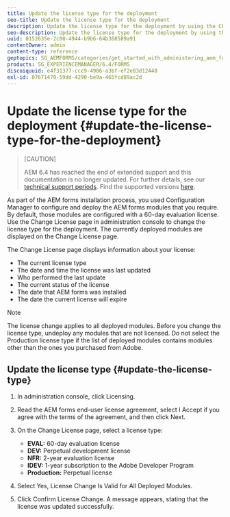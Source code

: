 ```yaml
---
title: Update the license type for the deployment
seo-title: Update the license type for the deployment
description: Update the license type for the deployment by using the Change License page in administration console.
seo-description: Update the license type for the deployment by using the Change License page in administration console.
uuid: 0152635e-2c00-4944-b9b6-64b368589a91
contentOwner: admin
content-type: reference
geptopics: SG_AEMFORMS/categories/get_started_with_administering_aem_forms_on_jee
products: SG_EXPERIENCEMANAGER/6.4/FORMS
discoiquuid: e4f31377-ccc9-4986-a3bf-ef2e83d12448
exl-id: 07671470-59dd-4290-be9a-465fcd89ac2d
---
```

# Update the license type for the deployment {#update-the-license-type-for-the-deployment}

>[CAUTION]
>
>AEM 6.4 has reached the end of extended support and this documentation is no longer updated. For further details, see our [technical support periods](https://helpx.adobe.com/support/programs/eol-matrix.html). Find the supported versions [here](https://experienceleague.adobe.com/docs/).

As part of the AEM forms installation process, you used Configuration Manager to configure and deploy the AEM forms modules that you require. By default, those modules are configured with a 60-day evaluation license. Use the Change License page in administration console to change the license type for the deployment. The currently deployed modules are displayed on the Change License page.

The Change License page displays information about your license:

* The current license type
* The date and time the license was last updated
* Who performed the last update
* The current status of the license
* The date that AEM forms was installed
* The date the current license will expire

>[!NOTE]
>
>The license change applies to all deployed modules. Before you change the license type, undeploy any modules that are not licensed. Do not select the Production license type if the list of deployed modules contains modules other than the ones you purchased from Adobe.

## Update the license type {#update-the-license-type}

1. In administration console, click Licensing.
1. Read the AEM forms end-user license agreement, select I Accept if you agree with the terms of the agreement, and then click Next.
1. On the Change License page, select a license type:

    * **EVAL:** 60-day evaluation license
    * **DEV:** Perpetual development license
    * **NFR:** 2-year evaluation license
    * **IDEV:** 1-year subscription to the Adobe Developer Program
    * **Production:** Perpetual license

1. Select Yes, License Change Is Valid for All Deployed Modules.
1. Click Confirm License Change. A message appears, stating that the license was updated successfully.
